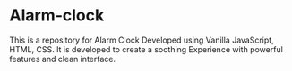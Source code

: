 # Alarm-clock
This is a repository for Alarm Clock Developed using Vanilla JavaScript, HTML, CSS.  It is developed to create a soothing Experience with powerful features and clean interface.
